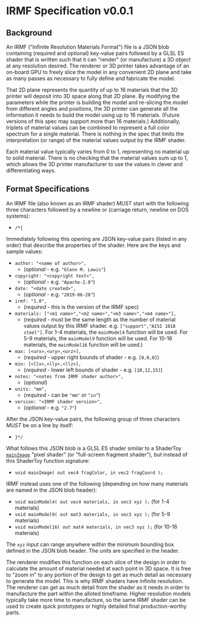 # IRMF Specification v0.0.1

## Background

An IRMF ("Infinite Resolution Materials Format") file is a JSON blob containing
(required and optional) key-value pairs followed by a GLSL ES shader that is
written such that it can "render" (or manufacture) a 3D object at any resolution
desired. The renderer or 3D printer takes advantage of an on-board GPU to freely
slice the model in any convenient 2D plane and take as many passes as necessary
to fully define and fabricate the model.

That 2D plane represents the quantity of up to 16 materials that the 3D printer
will deposit into 3D space along that 2D plane. By modifying the parameters while
the printer is building the model and re-slicing the model from different angles
and positions, the 3D printer can generate all the information it needs to build
the model using up to 16 materials. (Future versions of this spec may support
more than 16 materials.) Additionally, triplets of material values can be
combined to represent a full color spectrum for a single material. There is
nothing in the spec that limits the interpretation (or range) of the material
values output by the IRMF shader.

Each material value typically varies from 0 to 1, representing no material up
to solid material. There is no checking that the material values sum up to 1,
which allows the 3D printer manufacturer to use the values in clever and
differentiating ways.

## Format Specifications

An IRMF file (also known as an IRMF shader) *MUST* start with the following three
characters followed by a newline or (carriage return, newline on DOS systems):

* `/*{`

Immediately following this opening are JSON key-value pairs
(listed in any order) that describe the properties of the shader.
Here are the keys and sample values:

* `author: "<name of author>",`
  * (*optional* - e.g. `"Glenn M. Lewis"`)
* `copyright: "<copyright text>",`
  * (*optional* - e.g. `"Apache-2.0"`)
* `date: "<date created>",`
  * (*optional* - e.g. `"2019-06-28"`)
* `irmf: "1.0",`
  * (*required* - this is the version of the IRMF spec)
* `materials: ["<m1 name>","<m2 name>","<m3 name>","<m4 name>"],`
  * (*required* - must be the same length as the number of material values
     output by this IRMF shader. e.g. `["support","AISI 1018 steel"]`. For
     1-4 materials, the `mainModel4` function will be used. For 5-9
     materials, the `mainModel9` function will be used. For 10-16 materials,
     the `mainModel16` function will be used.)
* `max: [<urx>,<ury>,<urz>],`
  * (*required* - upper right bounds of shader - e.g. `[0,0,0]`)
* `min: [<llx>,<lly>,<llz>],`
  * (*required* - lower left bounds of shader - e.g. `[10,12,15]`)
* `notes: "<notes from IRMF shader author>",`
  * (*optional*)
* `units: "mm",`
  * (*required* - can be `"mm"` or `"in"`)
* `version: "<IRMF shader version>",`
  * (*optional* - e.g. `"2.7"`)

After the JSON key-value pairs, the following group of three characters *MUST*
be on a line by itself:

* `}*/`

What follows this JSON blob is a GLSL ES shader similar to a ShaderToy
[`mainImage`](https://www.shadertoy.com/howto)
"pixel shader" (or "full-screen fragment shader"), but instead of this
ShaderToy function signature:

* `void mainImage( out vec4 fragColor, in vec2 fragCoord );`

IRMF instead uses one of the following (depending on how many materials
are named in the JSON blob header):

* `void mainModel4( out vec4 materials, in vec3 xyz );`
  (for 1-4 materials)
* `void mainModel9( out mat3 materials, in vec3 xyz );`
  (for 5-9 materials)
* `void mainModel16( out mat4 materials, in vec3 xyz );`
  (for 10-16 materials)

The `xyz` input can range anywhere within the minimum bounding box
defined in the JSON blob header. The units are specified in the
header.

The renderer modifies this function on each slice of the design in order
to calculate the amount of material needed at each point in 3D space. It is
free to "zoom in" to any portion of the design to get as much detail as
necessary to generate the model. This is why IRMF shaders have infinite
resolution. The renderer can get as much detail from the shader as it needs
in order to manufacture the part within the alloted timeframe. Higher
resolution models typically take more time to manufacture, so the same
IRMF shader can be used to create quick prototypes or highly detailed
final production-worthy parts.
